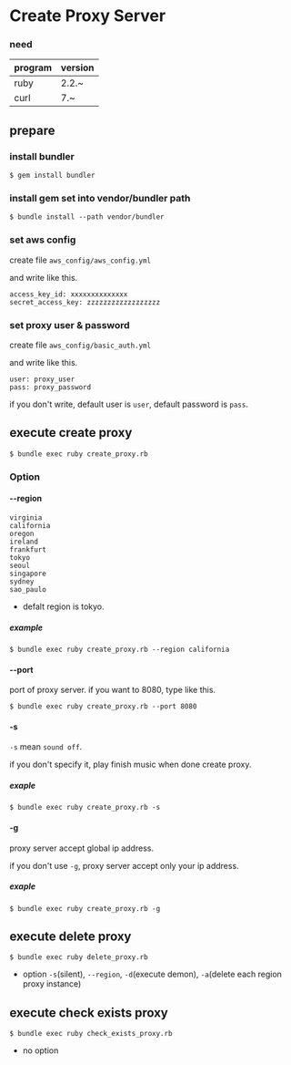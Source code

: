 # Create Proxy Server

### need

| program | version |
|-----|-----|
| ruby | 2.2.~ |
| curl | 7.~ |

## prepare

### install bundler

```
$ gem install bundler
```

### install gem set into vendor/bundler path

```
$ bundle install --path vendor/bundler
```

### set aws config

create file `aws_config/aws_config.yml`

and write like this.
```
access_key_id: xxxxxxxxxxxxxx
secret_access_key: zzzzzzzzzzzzzzzzzz
```

### set proxy user & password

create file `aws_config/basic_auth.yml`

and write like this.
```
user: proxy_user
pass: proxy_password
```

if you don't write, default user is `user`, default password is `pass`.

## execute create proxy

```
$ bundle exec ruby create_proxy.rb
```

### Option

#### --region

```
virginia
california
oregon
ireland
frankfurt
tokyo
seoul
singapore
sydney
sao_paulo
```

* defalt region is tokyo.

##### example

```
$ bundle exec ruby create_proxy.rb --region california
```

#### --port

port of proxy server.
if you want to 8080, type like this.

```
$ bundle exec ruby create_proxy.rb --port 8080
```

#### -s

`-s` mean `sound off`.

if you don't specify it, play finish music when done create proxy.

##### exaple

```
$ bundle exec ruby create_proxy.rb -s
```

#### -g

proxy server accept global ip address.

if you don't use `-g`, proxy server accept only your ip address.

##### exaple

```
$ bundle exec ruby create_proxy.rb -g
```


## execute delete proxy

```
$ bundle exec ruby delete_proxy.rb
```

* option `-s`(silent), `--region`, `-d`(execute demon), `-a`(delete each region proxy instance)

## execute check exists proxy

```
$ bundle exec ruby check_exists_proxy.rb
```

* no option

